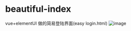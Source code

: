 # beautiful-index
vue+elementUI 做的简易登陆界面(easy login.html)
![image](https://user-images.githubusercontent.com/66316294/136132552-4d7f4355-0f1e-4255-a0b4-ee0ee537ee14.png)
